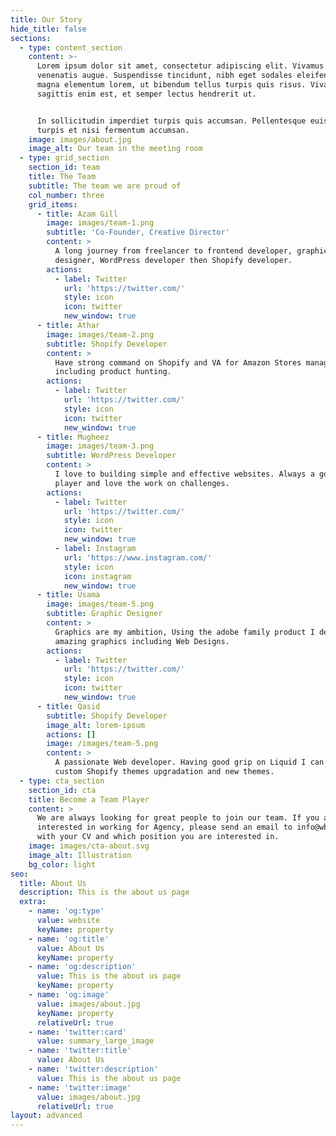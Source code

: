 ```yaml
---
title: Our Story
hide_title: false
sections:
  - type: content_section
    content: >-
      Lorem ipsum dolor sit amet, consectetur adipiscing elit. Vivamus vel
      venenatis augue. Suspendisse tincidunt, nibh eget sodales eleifend, lectus
      magna elementum lorem, ut bibendum tellus turpis quis risus. Vivamus
      sagittis enim est, et semper lectus hendrerit ut.


      In sollicitudin imperdiet turpis quis accumsan. Pellentesque euismod
      turpis et nisi fermentum accumsan.
    image: images/about.jpg
    image_alt: Our team in the meeting room
  - type: grid_section
    section_id: team
    title: The Team
    subtitle: The team we are proud of
    col_number: three
    grid_items:
      - title: Azam Gill
        image: images/team-1.png
        subtitle: 'Co-Founder, Creative Director'
        content: >
          A long journey from freelancer to frontend developer, graphic
          designer, WordPress developer then Shopify developer.  
        actions:
          - label: Twitter
            url: 'https://twitter.com/'
            style: icon
            icon: twitter
            new_window: true
      - title: Athar
        image: images/team-2.png
        subtitle: Shopify Developer
        content: >
          Have strong command on Shopify and VA for Amazon Stores management
          including product hunting.
        actions:
          - label: Twitter
            url: 'https://twitter.com/'
            style: icon
            icon: twitter
            new_window: true
      - title: Mugheez
        image: images/team-3.png
        subtitle: WordPress Developer
        content: >
          I love to building simple and effective websites. Always a good team
          player and love the work on challenges.
        actions:
          - label: Twitter
            url: 'https://twitter.com/'
            style: icon
            icon: twitter
            new_window: true
          - label: Instagram
            url: 'https://www.instagram.com/'
            style: icon
            icon: instagram
            new_window: true
      - title: Usama
        image: images/team-5.png
        subtitle: Graphic Designer
        content: >
          Graphics are my ambition, Using the adobe family product I design
          amazing graphics including Web Designs.
        actions:
          - label: Twitter
            url: 'https://twitter.com/'
            style: icon
            icon: twitter
            new_window: true
      - title: Qasid
        subtitle: Shopify Developer
        image_alt: lorem-ipsum
        actions: []
        image: /images/team-5.png
        content: >
          A passionate Web developer. Having good grip on Liquid I can develop
          custom Shopify themes upgradation and new themes.
  - type: cta_section
    section_id: cta
    title: Become a Team Player
    content: >
      We are always looking for great people to join our team. If you are
      interested in working for Agency, please send an email to info@wbify.com
      with your CV and which position you are interested in.
    image: images/cta-about.svg
    image_alt: Illustration
    bg_color: light
seo:
  title: About Us
  description: This is the about us page
  extra:
    - name: 'og:type'
      value: website
      keyName: property
    - name: 'og:title'
      value: About Us
      keyName: property
    - name: 'og:description'
      value: This is the about us page
      keyName: property
    - name: 'og:image'
      value: images/about.jpg
      keyName: property
      relativeUrl: true
    - name: 'twitter:card'
      value: summary_large_image
    - name: 'twitter:title'
      value: About Us
    - name: 'twitter:description'
      value: This is the about us page
    - name: 'twitter:image'
      value: images/about.jpg
      relativeUrl: true
layout: advanced
---
```


